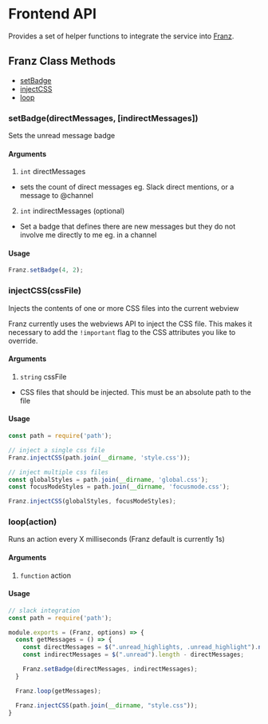 # Frontend API

Provides a set of helper functions to integrate the service into [Franz](http://meetfranz.com).

## Franz Class Methods
* [setBadge](#user-content-setbadge)
* [injectCSS](#user-content-injectcss)
* [loop](#user-content-loop)

### setBadge(directMessages, [indirectMessages])
Sets the unread message badge

#### Arguments
1. `int` directMessages
  * sets the count of direct messages eg. Slack direct mentions, or a message to @channel
2. `int` indirectMessages (optional)
  * Set a badge that defines there are new messages but they do not involve me directly to me eg. in a channel

#### Usage

```js
Franz.setBadge(4, 2);
```

### injectCSS(cssFile)
Injects the contents of one or more CSS files into the current webview

Franz currently uses the webviews API to inject the CSS file. This makes it necessary to add the `!important` flag to the CSS attributes you like to override.

#### Arguments
1. `string` cssFile
  * CSS files that should be injected. This must be an absolute path to the file

#### Usage

```js
const path = require('path');

// inject a single css file
Franz.injectCSS(path.join(__dirname, 'style.css'));

// inject multiple css files
const globalStyles = path.join(__dirname, 'global.css');
const focusModeStyles = path.join(__dirname, 'focusmode.css');

Franz.injectCSS(globalStyles, focusModeStyles);
```

### loop(action)
Runs an action every X milliseconds (Franz default is currently 1s)

#### Arguments
1. `function` action

#### Usage

```js
// slack integration
const path = require('path');

module.exports = (Franz, options) => {
  const getMessages = () => {
    const directMessages = $(".unread_highlights, .unread_highlight").not(".hidden").length;
    const indirectMessages = $(".unread").length - directMessages;

    Franz.setBadge(directMessages, indirectMessages);
  }

  Franz.loop(getMessages);

  Franz.injectCSS(path.join(__dirname, "style.css"));
}
```
